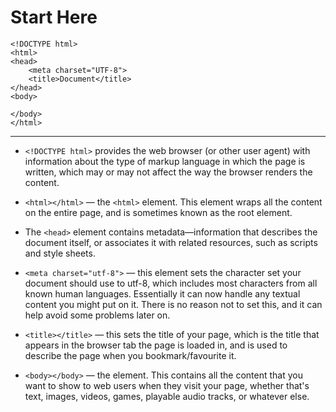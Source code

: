 # Start Here
```
<!DOCTYPE html>
<html>
<head>
    <meta charset="UTF-8">
    <title>Document</title>
</head>
<body>
    
</body>
</html>
```
-----



* `<!DOCTYPE html>` provides the web browser (or other user agent) with information about the type of markup language in which the page is written, which may or may not affect the way the browser renders the content.

* `<html></html>` — the `<html>` element. This element wraps all the content on the entire page, and is sometimes known as the root element.

* The `<head>` element contains metadata—information that describes the document itself, or associates it with related resources, such as scripts and style sheets.

* `<meta charset="utf-8">` — this element sets the character set your document should use to utf-8, which includes most characters from all known human languages. Essentially it can now handle any textual content you might put on it. There is no reason not to set this, and it can help avoid some problems later on.

* `<title></title>` — this sets the title of your page, which is the title that appears in the browser tab the page is loaded in, and is used to describe the page when you bookmark/favourite it.

* `<body></body>` — the <body> element. This contains all the content that you want to show to web users when they visit your page, whether that's text, images, videos, games, playable audio tracks, or whatever else.
